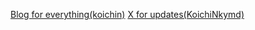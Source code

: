 [Blog for everything(koichin)](koichin.medium.com)
[X for updates(KoichiNkymd)](x.com/KoichiNkymd)


